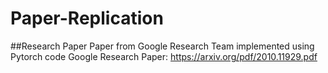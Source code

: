 # Paper-Replication
##Research Paper
Paper from Google Research Team implemented using Pytorch code
Google Research Paper: https://arxiv.org/pdf/2010.11929.pdf
